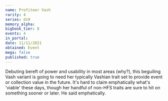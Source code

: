 ```yaml
---
name: Profiteer Vash
rarity: 4
series: ds9
memory_alpha:
bigbook_tier: 8
events: 4
in_portal:
date: 11/11/2021
obtained: Event
mega: false
published: true
---
```


Debuting bereft of power and usability in most areas (why?), this beguiling Vash variant is going to need her typically Vashian trait set to provide event or collection value in the future. It's hard to claim emphatically what's 'viable' these days, though her handful of non-HFS traits are sure to hit on something sooner or later. He said emphatically.

